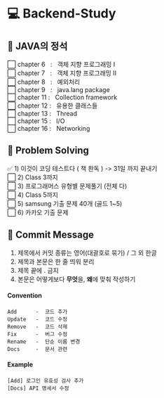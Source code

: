 # :computer: Backend-Study

## :whale: JAVA의 정석

:white_large_square: chapter 6 &nbsp; : &nbsp; 객체 지향 프로그래밍 I  
:white_large_square: chapter 7 &nbsp; : &nbsp; 객체 지향 프로그래밍 II  
:white_large_square: chapter 8 &nbsp; : &nbsp; 예외처리  
:white_large_square: chapter 9 &nbsp; : &nbsp; java.lang package  
:white_large_square: chapter 11 : &nbsp; Collection framework  
:white_large_square: chapter 12 : &nbsp; 유용한 클래스들  
:white_large_square: chapter 13 : &nbsp; Thread  
:white_large_square: chapter 15 : &nbsp; I/O  
:white_large_square: chapter 16 : &nbsp; Networking  

## :dolphin: Problem Solving

:white_check_mark: 1) 이것이 코딩 테스트다 ( 책 완독 ) -> 31일 까지 끝내기  
:white_large_square: 2) Class 3까지  
:white_large_square: 3) 프로그래머스 유형별 문제풀기 (전체 다)  
:white_large_square: 4) Class 5까지  
:white_large_square: 5) samsung 기출 문제 40개 (골드 1~5)  
:white_large_square: 6) 카카오 기출 문제  


## :page_facing_up: Commit Message

1. 제목에서 커밋 종류는 영어(대괄호로 묶기) / 그 외 한글
2. 제목과 본문은 한 줄 띄워 분리
3. 제목 끝에 . 금지
4. 본문은 어떻게보다 **무엇**을, **왜**에 맞춰 작성하기

#### Convention
```
Add      -  코드 추가
Update   -  코드 수정
Remove   -  코드 삭제
Fix      -  버그 수정
Rename   -  단순 이름 변경
Docs     -  문서 관련
```

#### Example
```
[Add] 로그인 유효성 검사 추가
[Docs] API 명세서 수정
```

